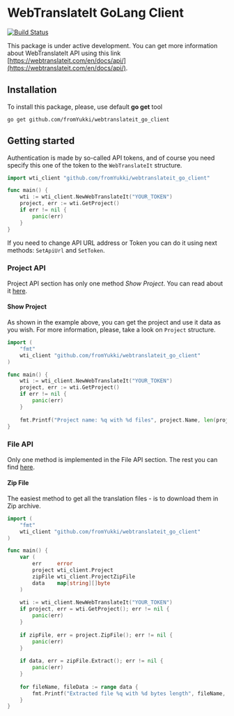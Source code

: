 # WebTranslateIt GoLang Client

[![Build Status](https://secure.travis-ci.org/fromYukki/webtranslateit_go_client.png?branch=master)](http://travis-ci.org/fromYukki/webtranslateit_go_client)

This package is under active development. You can get more information about WebTranslateIt API using this link [https://webtranslateit.com/en/docs/api/](https://webtranslateit.com/en/docs/api/).

## Installation

To install this package, please, use default **go get** tool

    go get github.com/fromYukki/webtranslateit_go_client

## Getting started

Authentication is made by so-called API tokens, and of course you need specify this one of the token to the `WebTranslateIt` structure.

```go
import wti_client "github.com/fromYukki/webtranslateit_go_client"

func main() {
    wti := wti_client.NewWebTranslateIt("YOUR_TOKEN")
    project, err := wti.GetProject()
    if err != nil {
        panic(err)
    }
}
```

If you need to change API URL address or Token you can do it using next methods: `SetApiUrl` and `SetToken`.

### Project API

Project API section has only one method *Show Project*. You can read about it [here](https://webtranslateit.com/en/docs/api/project/).

#### Show Project

As shown in the example above, you can get the project and use it data as you wish. For more information, please, take a look on `Project` structure.

```go
import (
    "fmt"
    wti_client "github.com/fromYukki/webtranslateit_go_client"
)

func main() {
    wti := wti_client.NewWebTranslateIt("YOUR_TOKEN")
    project, err := wti.GetProject()
    if err != nil {
        panic(err)
    }
    
    fmt.Printf("Project name: %q with %d files", project.Name, len(project.ProjectFiles))
}
```
    
### File API

Only one method is implemented in the File API section. The rest you can find [here](https://webtranslateit.com/en/docs/api/file/).

#### Zip File

The easiest method to get all the translation files - is to download them in Zip archive.

```go
import (
    "fmt"
    wti_client "github.com/fromYukki/webtranslateit_go_client"
)

func main() {
    var (
        err     error
        project wti_client.Project
        zipFile wti_client.ProjectZipFile
        data	map[string][]byte
    )
    
    wti := wti_client.NewWebTranslateIt("YOUR_TOKEN")
    if project, err = wti.GetProject(); err != nil {
        panic(err)
    }
    
    if zipFile, err = project.ZipFile(); err != nil {
        panic(err)
    }
    
    if data, err = zipFile.Extract(); err != nil {
        panic(err)
    }
    
    for fileName, fileData := range data {
        fmt.Printf("Extracted file %q with %d bytes length", fileName, len(fileData))
    }
}
```
